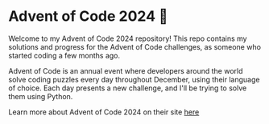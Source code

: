 # Advent of Code 2024 🎄
Welcome to my Advent of Code 2024 repository! This repo contains my solutions and progress for the Advent of Code challenges, as someone who started coding a few months ago. 

Advent of Code is an annual event where developers around the world solve coding puzzles every day throughout December, using their language of choice. Each day presents a new challenge, and I'll be trying to solve them using Python.

Learn more about Advent of Code 2024 on their site [here](https://adventofcode.com/2024/about)




